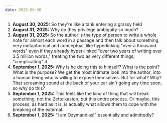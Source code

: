 ```yaml
---
date: 2025-08-30
---
```

 1. **August 30, 2025:** So they're like a tank entering a grassy field
 2. **August 31, 2025:** Why do they privilege ambiguity so much?
 3. **August 31, 2025:** So the author is the type of person to write a whole note for almost each word in a passage and then talk about something very metaphorical and conceptual, like hyperlinking "over a thousand words" even if they already hyper-linked "over two years of writing over 3.5 million words," treating the two as very different things, "complicating" it.
 4. **September 1, 2025:** Why is he doing this to himself? What is the point? What is the purpose? We get the most intimate look into the author, into a human being who is willing to expose themselves. But for what? Why? That screaming sound at the back of your ear ain't going any time soon, so why do this?
 5. **September 1, 2025:** This feels like the kind of thing that will break something, not the Zettelkasten, but this entire process. Or maybe, this process, as hard as it is, is actually what allows them to cope with the breaking of the external.
 6. **September 1, 2025:** "I am Ozymandias!" essentially and admittedly?